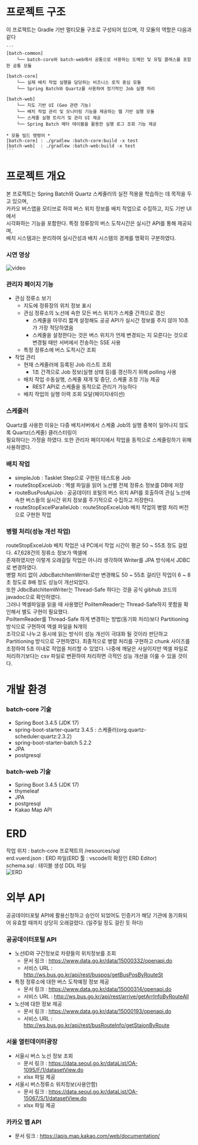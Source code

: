 # 프로젝트 구조

이 프로젝트는 Gradle 기반 멀티모듈 구조로 구성되어 있으며, 각 모듈의 역할은 다음과 같다

<pre><code>```
[batch-common]
    └── batch-core와 batch-web에서 공통으로 사용하는 도메인 및 유틸 클래스를 포함한 공통 모듈

[batch-core]
    └── 실제 배치 작업 실행을 담당하는 비즈니스 로직 중심 모듈
    └── Spring Batch와 Quartz를 사용하여 정기적인 Job 실행 처리

[batch-web]
    └── 지도 기반 UI (Geo 관련 기능)
    └── 배치 작업 관리 및 모니터링 기능을 제공하는 웹 기반 실행 모듈
    └── 스케줄 실행 트리거 및 관리 UI 제공
    └── Spring Batch 메타 테이블을 활용한 실행 로그 조회 기능 제공

* 모듈 빌드 명령어 *
[batch-core] : ./gradlew :batch-core:build -x test
[batch-web]  : ./gradlew :batch-web:build -x test
``` </code></pre>


# 프로젝트 개요

본 프로젝트는 Spring Batch와 Quartz 스케줄러의 실전 적용을 학습하는 데 목적을 두고 있으며,  
카카오 버스앱을 모티브로 하여 버스 위치 정보를 배치 작업으로 수집하고, 지도 기반 UI에서  
시각화하는 기능을 포함한다. 특정 정류장의 버스 도착시간은 실시간 API를 통해 제공되며,  
배치 시스템과는 분리하여 실시간성과 배치 시스템의 경계를 명확히 구분하였다.

### 시연 영상
![video](./docs/video.gif)


### 관리자 페이지 기능
* 관심 정류소 보기
	* 지도에 정류장의 위치 정보 표시
	* 관심 정류소의 노선에 속한 모든 버스 위치가 스케줄 간격으로 갱신
      * 스케줄을 아무리 짧게 설정해도 공공 API가 실시간 정보를 주지 않아 10초가 가장 적당하였음 
      * 스케줄을 설정한다는 것은 버스 위치가 언제 변경되는 지 모른다는 것으로 변경될 때만 서버에서 전송하는 SSE 사용
	* 특정 정류소에 버스 도착시간 조회
* 작업 관리
	* 현재 스케줄러에 등록된 Job 리스트 조회
      * 1초 간격으로 Job 정보(실행 상태 등)를 갱신하기 위해 polling 사용
	* 배치 작업 수동실행, 스케줄 재개 및 중단, 스케줄 조정 기능 제공
      * REST API로 스케줄을 동적으로 관리가 가능하다
	* 배치 작업의 실행 이력 조회 모달(페이지네이션)


### 스케줄러
Quartz를 사용한 이유는 다중 배치서버에서 스케줄 Job의 실행 중복이 일어나지 않도록 Quartz(스케줄) 클러스터링이  
필요하다는 가정을 하였다. 또한 관리자 페이지에서 작업을 동적으로 스케줄링하기 위해 사용하였다.

### 배치 작업
* simpleJob : Tasklet Step으로 구현된 테스트용 Job
* routeStopExcelJob : 엑셀 파일을 읽어 노선별 전체 정류소 정보를 DB에 저장
* routeBusPosApiJob : 공공데이터 포털의 버스 위치 API를 호출하여 관심 노선에 속한 버스들의 실시간 위치 정보를 주기적으로 수집하고 저장한다.
* routeStopExcelParallelJob : routeStopExcelJob 배치 작업의 병렬 처리 버전으로 구현한 작업 

### 병렬 처리(성능 개선 작업)
routeStopExcelJob 배치 작업은 내 PC에서 작업 시간이 평균 50 ~ 55초 정도 걸렸다. 47,628건의 정류소 정보가 엑셀에  
존재하였지만 이렇게 오래걸릴 작업은 아니라 생각하여 Writer를 JPA 방식에서 JDBC로 변경하였다.  
병렬 처리 없이 JdbcBatchItemWriter로만 변경해도 50 ~ 55초 걸리던 작업이 6 ~ 8초 정도로 8배 정도 성능이 개선되었다.  
또한 JdbcBatchItemWriter는 Thread-Safe 하다는 것을 공식 gibhub 코드의 javadoc으로 확인하였다.  
그러나 엑셀파일을 읽을 때 사용했던 PoiItemReader는 Thread-Safe하지 못함을 확인해서 별도 구현이 필요했다.  
PoiItemReader를 Thread-Safe 하게 변경하는 방법(동기화 처리)보다 Partitioning 방식으로 구현하여 엑셀 파일을 N개의  
조각으로 나누고 동시에 읽는 방식이 성능 개선이 극대화 될 것이라 판단하고 Partitioning 방식으로 구현하였다.
최종적으로 병렬 처리를 구현하고 chunk 사이즈를 조정하여 5초 이내로 작업을 처리할 수 있었다.
나중에 깨달은 사실이지만 엑셀 파일로 처리하기보다는 csv 파일로 변환하여 처리하면 극적인 성능 개선을 이룰 수 있을 것이다.


# 개발 환경

### batch-core 기술
* Spring Boot 3.4.5 (JDK 17)
* spring-boot-starter-quartz 3.4.5 : 스케줄러(org.quartz-scheduler:quartz:2.3.2)
* spring-boot-starter-batch 5.2.2
* JPA
* postgresql


### batch-web 기술
* Spring Boot 3.4.5 (JDK 17)
* thymeleaf
* JPA
* postgresql
* Kakao Map API


# ERD

작업 위치 : batch-core 프로젝트의 /resources/sql  
erd.vuerd.json : ERD 파일(ERD 툴 : vscode의 확장인 ERD Editor)  
schema.sql : 테이블 생성 DDL 파일  
![ERD](./docs/erd.png)

# 외부 API

공공데이터포털 API에 활용신청하고 승인이 되었어도 인증키가 해당 기관에 동기화되어 유효할 때까지 상당히 오래걸렸다. (일주일 정도 걸린 듯 하다)

### 공공데이터포털 API
* 노선ID와 구간정보로 차량들의 위치정보를 조회
	* 문서 링크 : https://www.data.go.kr/data/15000332/openapi.do
	* 서비스 URL : http://ws.bus.go.kr/api/rest/buspos/getBusPosByRouteSt
* 특정 정류소에 대한 버스 도착예정 정보 제공
	* 문서 링크 : https://www.data.go.kr/data/15000314/openapi.do
	* 서비스 URL : http://ws.bus.go.kr/api/rest/arrive/getArrInfoByRouteAll
* 노선에 대한 정보 제공
	* 문서 링크 : https://www.data.go.kr/data/15000193/openapi.do
	* 서비스 URL : http://ws.bus.go.kr/api/rest/busRouteInfo/getStaionByRoute

### 서울 열린데이터광장
* 서울시 버스 노선 정보 조회
	* 문서 링크 : https://data.seoul.go.kr/dataList/OA-1095/F/1/datasetView.do
	* xlsx 파일 제공
* 서울시 버스정류소 위치정보(사용안함)
	* 문서 링크 : https://data.seoul.go.kr/dataList/OA-15067/S/1/datasetView.do
	* xlsx 파일 제공

### 카카오 맵 API
* 문서 링크 : https://apis.map.kakao.com/web/documentation/